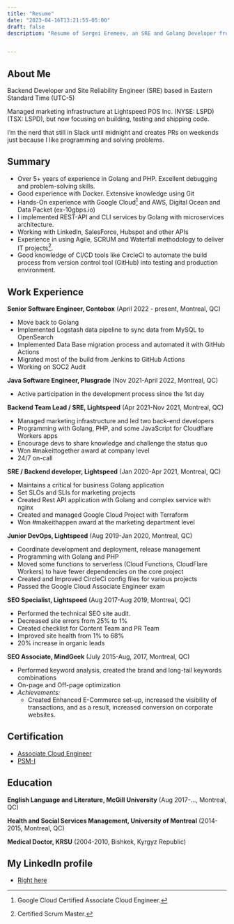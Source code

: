 ```yaml
---
title: "Resume"
date: "2023-04-16T13:21:55-05:00"
draft: false
description: "Resume of Sergei Eremeev, an SRE and Golang Developer from North America, Canada, Montreal - UTC-5"


---
```

## About Me
Backend Developer and Site Reliability Engineer (SRE) based in Eastern Standard Time (UTC-5)

Managed marketing infrastructure at Lightspeed POS Inc. (NYSE: LSPD) (TSX: LSPD), but now focusing on building, testing and shipping code.  

I’m the nerd that still in Slack until midnight and creates PRs on weekends just because I like programming and solving problems.

## Summary

* Over 5+ years of experience in Golang and PHP. Excellent debugging and problem-solving skills.
* Good experience with Docker. Extensive knowledge using Git
* Hands-On experience with Google Cloud[^1] and AWS, Digital Ocean and Data Packet (ex-10gbps.io)
* I implemented REST-API and CLI services by Golang with microservices architecture.
* Working with LinkedIn, SalesForce, Hubspot and other APIs  
* Experience in using Agile, SCRUM and Waterfall methodology to deliver IT projects[^2].
* Good knowledge of CI/CD tools like CircleCI to automate the build process from version control tool (GitHub) into testing and production environment.


## Work Experience

**Senior Software Engineer, Contobox** (April 2022 - present, Montreal, QC)
- Move back to Golang  
- Implemented Logstash data pipeline to sync data from MySQL to OpenSearch
- Implemented Data Base migration process and automated it with GitHub Actions
- Migrated most of the build from Jenkins to GitHub Actions
- Working on SOC2 Audit

**Java Software Engineer, Plusgrade** (Nov 2021-April 2022, Montreal, QC)
- Active participation in the development process since the 1st day

**Backend Team Lead / SRE, Lightspeed** (Apr 2021-Nov 2021, Montreal, QC)
- Managed marketing infrastructure and led two back-end developers
- Programming with Golang, PHP, and some JavaScript for Cloudflare Workers apps
- Encourage devs to share knowledge and challenge the status quo
- Won #makeittogether award at company level 
- 24/7 on-call

**SRE / Backend developer, Lightspeed** (Jan 2020-Apr 2021, Montreal, QC)

- Maintains a critical for business Golang application
- Set SLOs and SLIs for marketing projects
- Created Rest API application with Golang and complex service with nginx
- Created and managed Google Cloud Project with Terraform
- Won #makeithappen award at the marketing department level

**Junior DevOps, Lightspeed** (Aug 2019-Jan 2020, Montreal, QC)
- Coordinate development and deployment, release management
- Programming with Golang and PHP
- Moved some functions to serverless (Cloud Functions, CloudFlare Workers) to have fewer dependencies on the core project
- Created and Improved CircleCi config files for various projects
- Passed the Google Cloud Associate Engineer exam

**SEO Specialist, Lightspeed** (Aug 2017-Aug 2019, Montreal, QC)
- Performed the technical SEO site audit.
- Decreased site errors from 25% to 1%
- Created checklist for Content Team and PR Team
- Improved site health from 1% to 68%
- 20% increase in organic leads

**SEO Associate, MindGeek** (July 2015-Aug, 2017, Montreal, QC)
- Performed keyword analysis, created the brand and long-tail keywords combinations
- On-page and Off-page optimization
- *Achievements:*
    - Created  Enhanced E-Commerce set-up, increased the visibility of transactions, and as a result, increased conversion on corporate websites.


## Certification
* [Associate Cloud Engineer](https://www.credential.net/f078a103-12ac-4beb-b346-ff0c93158e06)
* [PSM-I](https://www.scrum.org/user/310843)

## Education
**English Language and Literature, McGill University** (Aug 2017-..., Montreal, QC)

**Health and Social Services Management, University of Montreal** (2014-2015, Montreal, QC)

**Medical Doctor, KRSU** (2004-2010, Bishkek, Kyrgyz Republic)

## My LinkedIn profile
* [Right here](https://www.linkedin.com/in/sergeeremeev/)


[^1]: Google Cloud Certified Associate Cloud Engineer.
[^2]: Certified Scrum Master.
